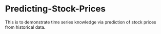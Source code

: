 # Predicting-Stock-Prices

This is to demonstrate time series knowledge via prediction of stock prices from historical data.
